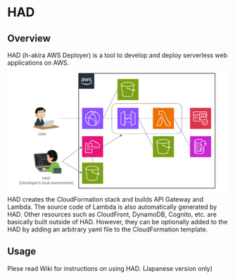 # HAD
## Overview
HAD (h-akira AWS Deployer) is a tool to develop and deploy serverless web applications on AWS.  
![HAD構成](images/structure_en.png)  
HAD creates the CloudFormation stack and builds API Gateway and Lambda.
The source code of Lambda is also automatically generated by HAD. 
Other resources such as CloudFront, DynamoDB, Cognito, etc. are basically built outside of HAD.
However, they can be optionally added to the HAD by adding an arbitrary yaml file to the CloudFormation template.
## Usage
Plese read Wiki for instructions on using HAD. (Japanese version only)

